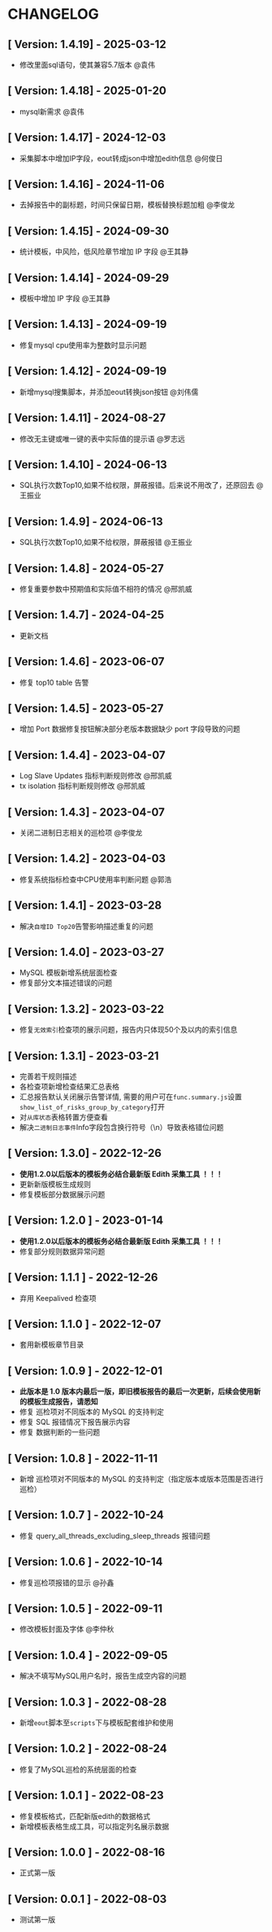 # CHANGELOG

## [ Version: 1.4.19] - 2025-03-12

- 修改里面sql语句，使其兼容5.7版本 @袁伟

## [ Version: 1.4.18] - 2025-01-20

- mysql新需求 @袁伟

## [ Version: 1.4.17] - 2024-12-03

- 采集脚本中增加IP字段，eout转成json中增加edith信息 @何俊日

## [ Version: 1.4.16] - 2024-11-06

- 去掉报告中的副标题，时间只保留日期，模板替换标题加粗 @李俊龙

## [ Version: 1.4.15] - 2024-09-30

- 统计模板，中风险，低风险章节增加 IP 字段 @王其静

## [ Version: 1.4.14] - 2024-09-29

- 模板中增加 IP 字段 @王其静

## [ Version: 1.4.13] - 2024-09-19

- 修复mysql cpu使用率为整数时显示问题

## [ Version: 1.4.12] - 2024-09-19

- 新增mysql搜集脚本，并添加eout转换json按钮 @刘伟儒

## [ Version: 1.4.11] - 2024-08-27

- 修改无主键或唯一键的表中实际值的提示语 @罗志远

## [ Version: 1.4.10] - 2024-06-13

- SQL执行次数Top10,如果不给权限，屏蔽报错。后来说不用改了，还原回去 @王振业

## [ Version: 1.4.9] - 2024-06-13

- SQL执行次数Top10,如果不给权限，屏蔽报错 @王振业

## [ Version: 1.4.8] - 2024-05-27

- 修复重要参数中预期值和实际值不相符的情况 @邢凯威

## [ Version: 1.4.7] - 2024-04-25

- 更新文档

## [ Version: 1.4.6] - 2023-06-07

- 修复 top10 table 告警

## [ Version: 1.4.5] - 2023-05-27

- 增加 Port 数据修复按钮解决部分老版本数据缺少 port 字段导致的问题

## [ Version: 1.4.4] - 2023-04-07

- Log Slave Updates 指标判断规则修改 @邢凯威
- tx isolation 指标判断规则修改 @邢凯威

## [ Version: 1.4.3] - 2023-04-07

- 关闭二进制日志相关的巡检项 @李俊龙

## [ Version: 1.4.2] - 2023-04-03

- 修复系统指标检查中CPU使用率判断问题 @郭浩

## [ Version: 1.4.1] - 2023-03-28

- 解决`自增ID Top20`告警影响描述重复的问题

## [ Version: 1.4.0] - 2023-03-27

- MySQL 模板新增系统层面检查
- 修复部分文本描述错误的问题

## [ Version: 1.3.2] - 2023-03-22

- 修复`无效索引`检查项的展示问题，报告内只体现50个及以内的索引信息

## [ Version: 1.3.1] - 2023-03-21

- 完善若干规则描述
- 各检查项新增检查结果汇总表格
- 汇总报告默认关闭展示告警详情, 需要的用户可在`func.summary.js`设置`show_list_of_risks_group_by_category`打开
- 对`从库状态`表格转置方便查看
- 解决`二进制日志事件`Info字段包含换行符号（\n）导致表格错位问题

## [ Version: 1.3.0] - 2022-12-26

- **使用1.2.0以后版本的模板务必结合最新版 Edith 采集工具 ！！！**
- 更新新版模板生成规则
- 修复模板部分数据展示问题

## [ Version: 1.2.0 ] - 2023-01-14

- **使用1.2.0以后版本的模板务必结合最新版 Edith 采集工具 ！！！**
- 修复部分规则数据异常问题

## [ Version: 1.1.1 ] - 2022-12-26

- 弃用 Keepalived 检查项

## [ Version: 1.1.0 ] - 2022-12-07

- 套用新模板章节目录

## [ Version: 1.0.9 ] - 2022-12-01

- **此版本是 1.0 版本内最后一版，即旧模板报告的最后一次更新，后续会使用新的模板生成报告，请悉知**
- 修复 巡检项对不同版本的 MySQL 的支持判定
- 修复 SQL 报错情况下报告展示内容
- 修复 数据判断的一些问题

## [ Version: 1.0.8 ] - 2022-11-11

- 新增 巡检项对不同版本的 MySQL 的支持判定（指定版本或版本范围是否进行巡检）

## [ Version: 1.0.7 ] - 2022-10-24

- 修复 query_all_threads_excluding_sleep_threads 报错问题

## [ Version: 1.0.6 ] - 2022-10-14

- 修复巡检项报错的显示 @孙鑫

## [ Version: 1.0.5 ] - 2022-09-11

- 修改模板封面及字体 @李仲秋

## [ Version: 1.0.4 ] - 2022-09-05

- 解决不填写MySQL用户名时，报告生成空内容的问题

## [ Version: 1.0.3 ] - 2022-08-28

- 新增`eout`脚本至`scripts`下与模板配套维护和使用

## [ Version: 1.0.2 ] - 2022-08-24

- 修复了MySQL巡检的系统层面的检查

## [ Version: 1.0.1 ] - 2022-08-23

- 修复模板格式，匹配新版edith的数据格式
- 新增模板表格生成工具，可以指定列名展示数据

## [ Version: 1.0.0 ] - 2022-08-16

- 正式第一版

## [ Version: 0.0.1 ] - 2022-08-03

- 测试第一版
